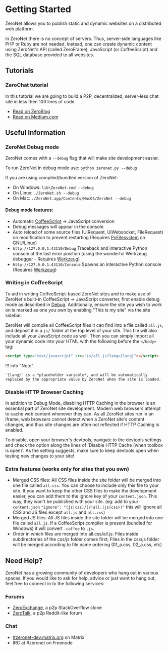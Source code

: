 # Getting Started

ZeroNet allows you to publish static and dynamic websites on a distributed web platform.

In ZeroNet there is no concept of servers. Thus, server-side languages like PHP or Ruby are not needed. Instead, one can create dynamic content using ZeroNet's API (called ZeroFrame), JavaScript (or CoffeeScript) and the SQL database provided to all websites.

## Tutorials

### ZeroChat tutorial

In this tutorial we are going to build a P2P, decentralized, server-less chat site in less then 100 lines of code.

* [Read on ZeroBlog](http://127.0.0.1:43110/Blog.ZeroNetwork.bit/?Post:99:ZeroChat+tutorial)
* [Read on Medium.com](https://decentralize.today/decentralized-p2p-chat-in-100-lines-of-code-d6e496034cd4)

## Useful Information

### ZeroNet Debug mode

ZeroNet comes with a `--debug` flag that will make site development easier.

To run ZeroNet in debug mode use: `python zeronet.py --debug`

If you are using compiled/bundled version of ZeroNet:

* On Windows: `lib\ZeroNet.cmd --debug`
* On Linux: `./ZeroNet.sh --debug`
* On Mac: `./ZeroNet.app/Contents/MacOS/ZeroNet --debug`

#### Debug mode features:

- Automatic [CoffeeScript](http://coffeescript.org/) -> JavaScript conversion
- Debug messages will appear in the console
- Auto reload of some source files (UiRequest, UiWebsocket, FileRequest) on modification to prevent restarting (Requires [PyFilesystem](http://pyfilesystem.org/) on GNU/Linux)
- `http://127.0.0.1:43110/Debug` Traceback and interactive Python console at the last error position (using the wonderful Werkzeug debugger - Requires [Werkzeug](http://werkzeug.pocoo.org/))
- `http://127.0.0.1:43110/Console` Spawns an interactive Python console (Requires [Werkzeug](http://werkzeug.pocoo.org/))

### Writing in CoffeeScript

To aid in writing CoffeeScript-based ZeroNet sites and to make use of ZeroNet's
built-in CoffeeScript -> JavaScript converter, first enable debug mode as
described in [Debug](#zeronet-debug-mode). Additionally, ensure the site you
wish to work on is marked as one you own by enabling "This is my site" via
the site sidebar.

<!-- Is this right? -->
ZeroNet will compile all CoffeeScript files it can find into a file called `all.js`, and deposit it in a `js/` folder at the top level of your site. This file will also include all your JavaScript code as well. Then you can simply import all your dynamic code into your HTML with the following before the `</body>` tag:

```html
<script type="text/javascript" src="js/all.js?lang={lang}"></script>
```

<!-- Why? -->
!!! info "Note"

    `{lang}` is a *placeholder variable*, and will be automatically replaced by the appropriate value by ZeroNet when the site is loaded.


### Disable HTTP Browser Caching

In addition to Debug Mode, disabling HTTP Caching in the browser is an essential part of ZeroNet site development. Modern web browsers attempt to cache web content whenever they can. As all ZeroNet sites run in an iframe, web browsers cannot detect when a ZeroNet site's content changes, and thus site changes are often not reflected if HTTP Caching is enabled.

To disable, open your browser's devtools, navigate to the devtools settings and check the option along the lines of 'Disable HTTP Cache (when toolbox is open)'. As the setting suggests, make sure to keep devtools open when testing new changes to your site!

### Extra features (works only for sites that you own)

 - Merged CSS files: All CSS files inside the site folder will be merged into one file called `all.css`. You can choose to include only this file to your site. If you want to keep the other CSS files to make the development easier, you can add them to the ignore key of your `content.json`. This way, they won't be published with your site. (eg: add to your `content.json` `"ignore": "(js|css)/(?!all.(js|css))"` this will ignore all CSS and JS files except `all.js` and `all.css`)
 - Merged JS files: All JS files inside the site folder will be merged into one file called `all.js`. If a CoffeeScript compiler is present (bundled for Windows) it will convert `.coffee` to `.js`.
 - Order in which files are merged into all.css/all.js: Files inside subdirectories of the css/js folder comes first; Files in the css/js folder will be merged according to file name ordering (01_a.css, 02_a.css, etc)

## Need Help?

ZeroNet has a growing community of developers who hang out in various spaces. If you would like to ask for help, advice or just want to hang out, feel free to connect in to the following services:

### Forums

* [ZeroExchange](http://127.0.0.1:43110/zeroexchange.bit/), a p2p StackOverflow clone
* [ZeroTalk](http://127.0.0.1:43110/Talk.ZeroNetwork.bit/), a p2p Reddit-like forum

### Chat

* [#zeronet-dev:matrix.org](https://riot.im/app/#/room/#zeronet-dev:matrix.org) on Matrix
* IRC at #zeronet on Freenode

